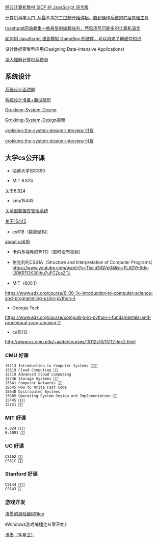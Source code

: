 [经典计算机教材 SICP 的 JavaScript 语言版](https://sicp.comp.nus.edu.sg/)

[计算机科学入门-从最基本的二进制开始讲起，直到操作系统的底层原理工具](https://www.bottomupcs.com/index.xhtml)

[rosettagit网站收集一些典型的编程任务，然后用尽可能多的计算机语言](https://rosettagit.org/)

[如何用 JavaScript 语言模拟 GameBoy 的硬件，可以用来了解硬件知识](http://imrannazar.com/GameBoy-Emulation-in-JavaScript:-The-CPU)

设计数据密集型应用(Designing Data-Intensive Applications)

[深入理解计算机系统😅](https://wdxtub.com/csapp/thin-csapp-0/2016/04/16/)

## 系统设计

[系统设计面试题](https://www.educative.io/courses/grokking-the-system-design-interview?aff=BYZE)

[系统设计准备+面试经历](https://www.1point3acres.com/bbs/thread-828490-1-1.html)

[Grokking-System-Design](https://github.com/Jeevan-kumar-Raj/Grokking-System-Design)

[Grokking-System-Design视频](https://www.youtube.com/playlist?list=PLyZIkzkRXymSgo05YWzp7fW36VFvAgxh0)

[grokking-the-system-design-interview 付费](https://www.educative.io/courses/grokking-the-system-design-interview?affiliate_id=5749180081373184)

[grokking-the-system-design-interview 付费](https://designgurus.org/course/grokking-the-system-design-interview)

## 大学cs公开课

- 哈佛大学的CS50

- MIT 6.824

[关于6.824](https://zhuanlan.zhihu.com/p/110168818)

- cmu15445

[关系型数据库管理系统](https://15445.courses.cs.cmu.edu/fall2021/)

[关于15445](https://www.qtmuniao.com/2021/02/15/cmu15445-introduction/)

- cs61B（数据结构）

[about cs61B](https://www.1point3acres.com/bbs/thread-529482-1-1.html)

- 卡内基梅隆的15112（暂时没有视频）

- 伯克利的CS61A（Structure and Interpretation of Computer Programs）
https://www.youtube.com/watch?v=Tkciq5IQVp0&list=PLItDYn6dy-i2RKRTOK30ihu7uFCZesZTJ

- MIT（600.1）

https://www.edx.org/course/6-00-1x-introduction-to-computer-science-and-programming-using-python-4

- Georgia Tech

https://www.edx.org/course/computing-in-python-i-fundamentals-and-procedural-programming-2

- cs15112

http://www.cs.cmu.edu/~aada/courses/15112s16/15112-lec2.html

### CMU 好课

    15213 Introduction to Computer Systems 🌟🌟🌟
    15619 Cloud Computing 🌟🌟
    15719 Advanced cloud computing
    15746 Storage Systems 🌟🌟
    15641 Computer Networks 🌟🌟
    18645 How to Write Fast Code
    15640 Distributed Systems
    15605 Operating System Design and Implementation 🌟🌟
    15445 🌟🌟🌟
    15721 🌟🌟

### MIT 好课

    6.824 🌟🌟🌟
    6.S081 🌟🌟

### UC 好课

    CS162 🌟🌟
    CS61C 🌟🌟

### Stanford 好课

    CS144 🌟🌟🌟
    CS143 🌟
    
### 游戏开发

[浅墨的游戏编程Blog](https://blog.csdn.net/poem_qianmo)

《Windows游戏编程之从零开始》

[浅墨（毛星云）](https://github.com/QianMo)
